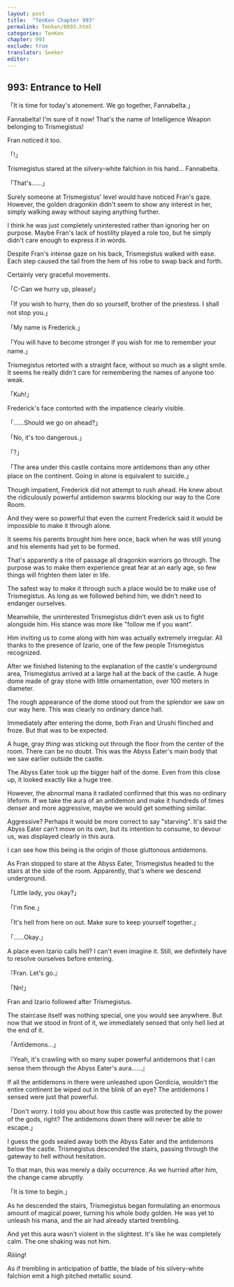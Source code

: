 ```yaml
---
layout: post
title:  "TenKen Chapter 993"
permalink: Tenken/0993.html
categories: TenKen
chapter: 993
exclude: true
translator: Seeker
editor: 
---
```

<h2>993: Entrance to Hell</h2>

「It is time for today's atonement. We go together, Fannabelta.」

Fannabelta! I'm sure of it now! That's the name of Intelligence Weapon belonging to Trismegistus!

Fran noticed it too.

「!」

Trismegistus stared at the silvery-white falchion in his hand... Fannabelta.

「That's……」

Surely someone at Trismegistus' level would have noticed Fran's gaze. However, the golden dragonkin didn't seem to show any interest in her, simply walking away without saying anything further.

I think he was just completely uninterested rather than ignoring her on purpose. Maybe Fran's lack of hostility played a role too, but he simply didn't care enough to express it in words.

Despite Fran's intense gaze on his back, Trismegistus walked with ease. Each step caused the tail from the hem of his robe to swap back and forth.

Certainly very graceful movements.

「C-Can we hurry up, please!」

「If you wish to hurry, then do so yourself, brother of the priestess. I shall not stop you.」

「My name is Frederick.」

「You will have to become stronger if you wish for me to remember your name.」

Trismegistus retorted with a straight face, without so much as a slight smile. It seems he really didn't care for remembering the names of anyone too weak.

「Kuh!」

Frederick's face contorted with the impatience clearly visible.

「……Should we go on ahead?」

「No, it's too dangerous.」

「?」

「The area under this castle contains more antidemons than any other place on the continent. Going in alone is equivalent to suicide.」

Though impatient, Frederick did not attempt to rush ahead. He knew about the ridiculously powerful antidemon swarms blocking our way to the Core Room.

And they were so powerful that even the current Frederick said it would be impossible to make it through alone.

It seems his parents brought him here once, back when he was still young and his elements had yet to be formed.

That's apparently a rite of passage all dragonkin warriors go through. The purpose was to make them experience great fear at an early age, so few things will frighten them later in life.

The safest way to make it through such a place would be to make use of Trismegistus. As long as we followed behind him, we didn't need to endanger ourselves.

Meanwhile, the uninterested Trismegistus didn't even ask us to fight alongside him. His stance was more like "follow me if you want".

Him inviting us to come along with him was actually extremely irregular. All thanks to the presence of Izario, one of the few people Trismegistus recognized.

After we finished listening to the explanation of the castle's underground area, Trismegistus arrived at a large hall at the back of the castle. A huge dome made of gray stone with little ornamentation, over 100 meters in diameter.

The rough appearance of the dome stood out from the splendor we saw on our way here. This was clearly no ordinary dance hall.

Immediately after entering the dome, both Fran and Urushi flinched and froze. But that was to be expected.

A huge, gray *thing* was sticking out through the floor from the center of the room. There can be no doubt. This was the Abyss Eater's main body that we saw earlier outside the castle.

The Abyss Eater took up the bigger half of the dome. Even from this close up, it looked exactly like a huge tree.

However, the abnormal mana it radiated confirmed that this was no ordinary lifeform. If we take the aura of an antidemon and make it hundreds of times denser and more aggressive, maybe we would get something similar.

Aggressive? Perhaps it would be more correct to say "starving". It's said the Abyss Eater can't move on its own, but its intention to consume, to devour us, was displayed clearly in this aura.

I can see how this being is the origin of those gluttonous antidemons.

As Fran stopped to stare at the Abyss Eater, Trismegistus headed to the stairs at the side of the room. Apparently, that's where we descend underground.

「Little lady, you okay?」

「I'm fine.」

「It's hell from here on out. Make sure to keep yourself together.」

「……Okay.」

A place even Izario calls hell? I can't even imagine it. Still, we definitely have to resolve ourselves before entering.

『Fran. Let's go.』

「Nn!」

Fran and Izario followed after Trismegistus.

The staircase itself was nothing special, one you would see anywhere. But now that we stood in front of it, we immediately sensed that only hell lied at the end of it.

「Antidemons…」

『Yeah, it's crawling with so many super powerful antidemons that I can sense them through the Abyss Eater's aura……』

If all the antidemons in there were unleashed upon Gordicia, wouldn't the entire continent be wiped out in the blink of an eye? The antidemons I sensed were just that powerful.

「Don't worry. I told you about how this castle was protected by the power of the gods, right? The antidemons down there will never be able to escape.」

I guess the gods sealed away both the Abyss Eater and the antidemons below the castle. Trismegistus descended the stairs, passing through the gateway to hell without hesitation.

To that man, this was merely a daily occurrence. As we hurried after him, the change came abruptly.

「It is time to begin.」

As he descended the stairs, Trismegistus began formulating an enormous amount of magical power, turning his whole body golden. He was yet to unleash his mana, and the air had already started trembling.

And yet this aura wasn't violent in the slightest. It's like he was completely calm. The one shaking was not him.

*Riiiing*!

As if trembling in anticipation of battle, the blade of his silvery-white falchion emit a high pitched metallic sound.


